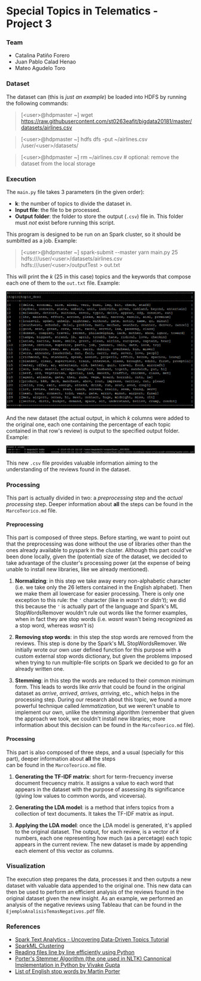 # Special Topics in Telematics - Project 3

### Team

- Catalina Patiño Forero
- Juan Pablo Calad Henao
- Mateo Agudelo Toro


### Dataset

The dataset can (this is *just an example*) be loaded into HDFS by running the following commands:

> [\<user\>@hdpmaster ~] wget https://raw.githubusercontent.com/st0263eafit/bigdata20181/master/datasets/airlines.csv

> [\<user\>@hdpmaster ~] hdfs dfs -put ~/airlines.csv /user/\<user\>/datasets/

> [\<user\>@hdpmaster ~] rm ~/airlines.csv # optional: remove the dataset from the local storage


### Execution

The `main.py` file takes 3 parameters (in the given order):

- **k**: the number of topics to divide the dataset in.
- **Input file**: the file to be processed.
- **Output folder**: the folder to store the output (`.csv`) file in. This folder must *not* exist before running this script.

This program is designed to be run on an Spark cluster, so it should be sumbitted as a job. Example: 

> [\<user\>@hdpmaster ~] spark-submit --master yarn main.py 25 hdfs:///user/\<user\>/datasets/airlines.csv hdfs:///user/\<user\>/outputTest > out.txt

This will print the *k* (25 in this case) topics and the keywords that compose each one of them to the `out.txt` file. Example:

![Ejemplo Temas](/EjemploTemas.jpg) 

And the new dataset (the actual output, in which *k* columns were added to the original one, each one containing the percentage 
of each topic contained in that row's review) is output to the specified output folder. Example:

![Ejemplo Output](/EjemploOutput.jpg) 

This new `.csv` file provides valuable information aiming to the understanding of the reviews found in the dataset. 


### Processing

This part is actually divided in two: a *preprocessing* step and the *actual processing* step. Deeper information about **all** the 
steps can be found in the `MarcoTeorico.md` file.

#### Preprocessing

This part is composed of three steps. Before starting, we want to point out that the preprocessing was done without the use 
of libraries other than the ones already available to pyspark in the cluster. Although this part could've been done locally, given 
the (potential) size of the dataset, we decided to take advantage of the cluster's processing power (at the expense of being unable 
to install new libraries, like we already mentioned).

1. **Normalizing**: in this step we take away every non-alphabetic character (i.e. we take only the 26 letters contained in the 
English alphabet). Then we make them all lowercase for easier processing. There is only one exception to this rule: the `'` 
character (like in *wasn't* or *didn't*); we did this because the `'` is actually part of the language and Spark's ML StopWordsRemover 
wouldn't rule out words like the former examples, when in fact they are stop words (i.e. *wasnt* wasn't being recognized as a stop word, 
whereas *wasn't* is)

2. **Removing stop words**: in this step the stop words are removed from the reviews. This step is done by the Spark's ML 
StopWordsRemover. We initially wrote our own user defined function for this purpose with a custom external stop words dictionary, 
but given the problems imposed when trying to run multiple-file scripts on Spark we decided to go for an already written one. 

3. **Stemming**: in this step the words are reduced to their common minimum form. This leads to words like *arriv* that could be found 
in the original dataset as *arrive*, *arrived*, *arrives*, *arriving*, etc., which helps in the processing step. During our 
research about this topic, we found a more powerful technique called *lemmatization*, but we weren't unable to implement our 
own, unlike the stemming algorithm (remember that given the approach we took, we couldn't install new libraries; more information 
about this decision can be found in the `MarcoTeorico.md` file).

#### Processing

This part is also composed of three steps, and a usual (specially for this part), deeper information about **all** the steps  
can be found in the `MarcoTeorico.md` file.

1. **Generating the TF-IDF matrix**: short for term-frecuency inverse document frecuency matrix. It assigns a value to each word that appears
in the dataset with the purpose of assessing its significance (giving low values to common words, and viceversa).

2. **Generating the LDA model**: is a method that infers topics from a collection of text documents. It takes the TF-IDF matrix as input.

3. **Applying the LDA model**: once the LDA model is generated, it's applied to the original dataset. The output, for each review, is a 
vector of *k* numbers, each one representing how much (as a percetage) each topic appears in the current review. The new dataset is
made by appending each element of this vector as columns.

### Visualization

The execution step prepares the data, processes it and then outputs a new dataset with valuable data appended to the original one. 
This new data can then be used to perform an efficient analysis of the reviews found in the original dataset given the new insight. 
As an example, we performed an analysis of the negative reviews using Tableau that can be found in the `EjemploAnalisisTemasNegativos.pdf` 
file.


### References

- [Spark Text Analytics - Uncovering Data-Driven Topics Tutorial](https://community.hortonworks.com/articles/84781/spark-text-analytics-uncovering-data-driven-topics.html)
- [SparkML Clustering](http://spark.apache.org/docs/2.2.0/api/python/_modules/pyspark/ml/clustering.html)
- [Reading files line by line efficiently using Python](https://stackoverflow.com/questions/8009882/how-to-a-read-large-file-line-by-line-in-python/8010133)
- [Porter's Stemmer Algorithm (the one used in NLTK) Cannonical Implementation in Python by Vivake Gupta](https://tartarus.org/martin/PorterStemmer/python.txt)
- [List of English stop words by Martin Porter](http://snowball.tartarus.org/algorithms/english/stop.txt)
